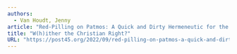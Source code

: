 ```yaml
---
authors:
  - Van Houdt, Jenny
article: "Red-Pilling on Patmos: A Quick and Dirty Hermeneutic for the Evangelical–QAnon Connection"
title: "W(h)ither the Christian Right?"
URL: "https://post45.org/2022/09/red-pilling-on-patmos-a-quick-and-dirty-hermeneutic-for-the-evangelical-qanon-connection"
---
```

